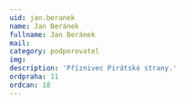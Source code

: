 ```yaml
---
uid: jan.beranek
name: Jan Beránek
fullname: Jan Beránek
mail: 
category: podporovatel
img: 
description: 'Příznivec Pirátské strany.'
ordpraha: 11
ordcan: 18
---
```

